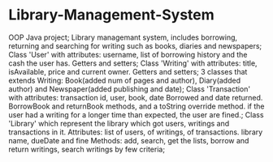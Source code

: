 # Library-Management-System

OOP Java project; 
Library managemant system, includes borrowing, returning and searching for writing such as books, diaries and newspapers;
Class 'User' with attributes: username, list of borrowing history and the cash the user has.
Getters and setters;
Class 'Writing' with attributes: title, isAvailable, price and current owner.
Getters and setters;
3 classes that extends Writing: Book(added num of pages and author), Diary(added author) and Newspaper(added publishing and date);
Class 'Transaction' with attributes: transaction id, user, book, date Borrowed and date returned.
BorrowBook and returnBook methods, and a toString override method. if the user had a writing for a longer time than expected, the user are fined.;
Class 'Library' which represent the library which got users, writings and transactions in it.
Attributes: list of users, of writings, of transactions. library name, dueDate and fine
Methods: add, search, get the lists, borrow and return writings, search writings by few criteria;
